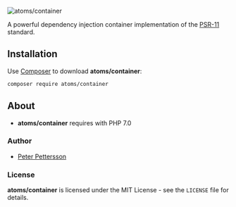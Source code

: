 ![atoms/container](https://i.imgur.com/j6k3tvH.png)

A powerful dependency injection container implementation of the [PSR-11](https://www.php-fig.org/psr/psr-11/) standard.

## Installation

Use [Composer](https://getcomposer.org/) to download **atoms/container**:
```bash
composer require atoms/container
```

## About

- **atoms/container** requires with PHP 7.0

### Author

- [Peter Pettersson](mailto:peter.pettersson@gotamedia.se)

### License

**atoms/container** is licensed under the MIT License - see the `LICENSE` file for details.
